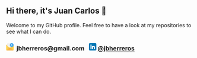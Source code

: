 ## Hi there, it's Juan Carlos 👋

Welcome to my GitHub profile. Feel free to have a look at my repositories to see what I can do.

<p align="center">
<h3><img src="email.png" width="20" height="20">&nbsp; jbherreros@gmail.com &nbsp;
<img src="linkedin.png" width="20" height="20">&nbsp;<a href="https://www.linkedin.com/in/jbherreros/">@jbherreros</a></h3>
</p>

